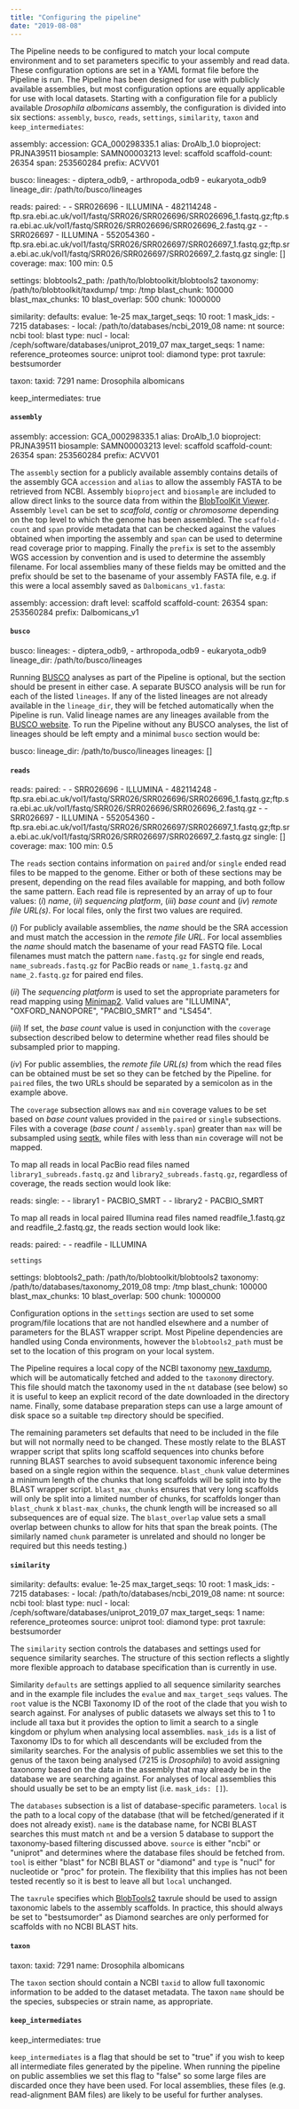 ```yaml
---
title: "Configuring the pipeline"
date: "2019-08-08"
---
```


The Pipeline needs to be configured to match your local compute environment and to set parameters specific to your assembly and read data. These configuration options are set in a YAML format file before the Pipeline is run. The Pipeline has been designed for use with publicly available assemblies, but most configuration options are equally applicable for use with local datasets. Starting with a configuration file for a publicly available _Drosophila albomicans_ assembly, the configuration is divided into six sections: `assembly`, `busco`, `reads`, `settings`, `similarity`, `taxon` and `keep_intermediates`:

assembly:
  accession: GCA\_000298335.1
  alias: DroAlb\_1.0
  bioproject: PRJNA39511
  biosample: SAMN00003213
  level: scaffold
  scaffold-count: 26354
  span: 253560284
  prefix: ACVV01

busco:
  lineages:
    - diptera\_odb9,
    - arthropoda\_odb9
    - eukaryota\_odb9
  lineage\_dir: /path/to/busco/lineages 

reads:
  paired:
    - 
      - SRR026696
      - ILLUMINA
      - 482114248
      - ftp.sra.ebi.ac.uk/vol1/fastq/SRR026/SRR026696/SRR026696\_1.fastq.gz;ftp.sra.ebi.ac.uk/vol1/fastq/SRR026/SRR026696/SRR026696\_2.fastq.gz
    - 
      - SRR026697
      - ILLUMINA
      - 552054360
      - ftp.sra.ebi.ac.uk/vol1/fastq/SRR026/SRR026697/SRR026697\_1.fastq.gz;ftp.sra.ebi.ac.uk/vol1/fastq/SRR026/SRR026697/SRR026697\_2.fastq.gz
  single: \[\]
  coverage:
    max: 100
    min: 0.5
  
settings:
  blobtools2\_path: /path/to/blobtoolkit/blobtools2
  taxonomy: /path/to/blobtoolkit/taxdump/
  tmp: /tmp
  blast\_chunk: 100000
  blast\_max\_chunks: 10
  blast\_overlap: 500
  chunk: 1000000

similarity:
  defaults:
    evalue: 1e-25
    max\_target\_seqs: 10
    root: 1
    mask\_ids: 
      - 7215
  databases:
    - 
      local: /path/to/databases/ncbi\_2019\_08
      name: nt
      source: ncbi
      tool: blast
      type: nucl
    - 
      local: /ceph/software/databases/uniprot\_2019\_07
      max\_target\_seqs: 1
      name: reference\_proteomes
      source: uniprot
      tool: diamond
      type: prot
  taxrule: bestsumorder

taxon:
  taxid: 7291
  name: Drosophila albomicans

keep\_intermediates: true

#### `assembly`

assembly:
  accession: GCA\_000298335.1
  alias: DroAlb\_1.0
  bioproject: PRJNA39511
  biosample: SAMN00003213
  level: scaffold
  scaffold-count: 26354
  span: 253560284
  prefix: ACVV01

The `assembly` section for a publicly available assembly contains details of the assembly GCA `accession` and `alias` to allow the assembly FASTA to be retrieved from NCBI. Assembly `bioproject` and `biosample` are included to allow direct links to the source data from within the [BlobToolKit Viewer](https://blobtoolkit.genomehubs.org/btk-viewer/). Assembly `level` can be set to _scaffold_, _contig_ or _chromosome_ depending on the top level to which the genome has been assembled. The `scaffold-count` and `span` provide metadata that can be checked against the values obtained when importing the assembly and `span` can be used to determine read coverage prior to mapping. Finally the `prefix` is set to the assembly WGS accession by convention and is used to determine the assembly filename. For local assemblies many of these fields may be omitted and the prefix should be set to the basename of your assembly FASTA file, e.g. if this were a local assembly saved as `Dalbomicans_v1.fasta`:

assembly:
  accession: draft
  level: scaffold
  scaffold-count: 26354
  span: 253560284
  prefix: Dalbomicans\_v1

#### `busco`

busco:
  lineages:
    - diptera\_odb9,
    - arthropoda\_odb9
    - eukaryota\_odb9
  lineage\_dir: /path/to/busco/lineages

Running [BUSCO](https://busco.ezlab.org) analyses as part of the Pipeline is optional, but the section should be present in either case. A separate BUSCO analysis will be run for each of the listed `lineages`. If any of the listed lineages are not already available in the `lineage_dir`, they will be fetched automatically when the Pipeline is run. Valid lineage names are any lineages available from the [BUSCO website](https://busco.ezlab.org). To run the Pipeline without any BUSCO analyses, the list of lineages should be left empty and a minimal `busco` section would be:

busco:
   lineage\_dir: /path/to/busco/lineages
   lineages: \[\]

#### `reads`

reads:
  paired:
    - 
      - SRR026696
      - ILLUMINA
      - 482114248
      - ftp.sra.ebi.ac.uk/vol1/fastq/SRR026/SRR026696/SRR026696\_1.fastq.gz;ftp.sra.ebi.ac.uk/vol1/fastq/SRR026/SRR026696/SRR026696\_2.fastq.gz
    - 
      - SRR026697
      - ILLUMINA
      - 552054360
      - ftp.sra.ebi.ac.uk/vol1/fastq/SRR026/SRR026697/SRR026697\_1.fastq.gz;ftp.sra.ebi.ac.uk/vol1/fastq/SRR026/SRR026697/SRR026697\_2.fastq.gz
  single: \[\]
  coverage:
    max: 100
    min: 0.5

The `reads` section contains information on `paired` and/or `single` ended read files to be mapped to the genome. Either or both of these sections may be present, depending on the read files available for mapping, and both follow the same pattern. Each read file is represented by an array of up to four values: (_i_) _name_, (_ii_) _sequencing platform_, (_iii_) _base count_ and (_iv_) _remote file URL(s)_. For local files, only the first two values are required.

(_i_) For publicly available assemblies, the _name_ should be the SRA accession and must match the accession in the _remote file URL_. For local assemblies the _name_ should match the basename of your read FASTQ file. Local filenames must match the pattern `name.fastq.gz` for single end reads, `name_subreads.fastq.gz` for PacBio reads or `name_1.fastq.gz` and `name_2.fastq.gz` for paired end files.

(_ii_) The _sequencing platform_ is used to set the appropriate parameters for read mapping using [Minimap2](https://github.com/lh3/minimap2). Valid values are "ILLUMINA", "OXFORD\_NANOPORE", "PACBIO\_SMRT" and "LS454".

(_iii_) If set, the _base count_ value is used in conjunction with the `coverage` subsection described below to determine whether read files should be subsampled prior to mapping.

(_iv_) For public assemblies, the _remote file URL(s)_ from which the read files can be obtained must be set so they can be fetched by the Pipeline. for `paired` files, the two URLs should be separated by a semicolon as in the example above.

The `coverage` subsection allows `max` and `min` coverage values to be set based on _base count_ values provided in the `paired` or `single` subsections. Files with a coverage (_base count_ / `assembly.span`) greater than `max` will be subsampled using [seqtk](https://github.com/lh3/seqtk), while files with less than `min` coverage will not be mapped.

To map all reads in local PacBio read files named `library1_subreads.fastq.gz` and `library2_subreads.fastq.gz`, regardless of coverage, the reads section would look like:

reads:
  single:
    - 
      - library1
      - PACBIO\_SMRT
    - 
      - library2
      - PACBIO\_SMRT

To map all reads in local paired Illumina read files named readfile\_1.fastq.gz and readfile\_2.fastq.gz, the reads section would look like:

reads:
  paired:
    - 
      - readfile
      - ILLUMINA

`settings`

settings:
  blobtools2\_path: /path/to/blobtoolkit/blobtools2
  taxonomy: /path/to/databases/taxonomy\_2019\_08
  tmp: /tmp
  blast\_chunk: 100000
  blast\_max\_chunks: 10
  blast\_overlap: 500
  chunk: 1000000

Configuration options in the `settings` section are used to set some program/file locations that are not handled elsewhere and a number of parameters for the BLAST wrapper script. Most Pipeline dependencies are handled using Conda environments, however the `blobtools2_path` must be set to the location of this program on your local system.

The Pipeline requires a local copy of the NCBI taxonomy [new\_taxdump](https://ncbiinsights.ncbi.nlm.nih.gov/2018/02/22/new-taxonomy-files-available-with-lineage-type-and-host-information/), which will be automatically fetched and added to the `taxonomy` directory. This file should match the taxonomy used in the `nt` database (see below) so it is useful to keep an explicit record of the date downloaded in the directory name. Finally, some database preparation steps can use a large amount of disk space so a suitable `tmp` directory should be specified.

The remaining parameters set defaults that need to be included in the file but will not normally need to be changed. These mostly relate to the BLAST wrapper script that splits long scaffold sequences into chunks before running BLAST searches to avoid subsequent taxonomic inference being based on a single region within the sequence. `blast_chunk` value determines a minimum length of the chunks that long scaffolds will be split into by the BLAST wrapper script. `blast_max_chunks` ensures that very long scaffolds will only be split into a limited number of chunks, for scaffolds longer than `blast_chunk` x `blast-max_chunks`, the chunk length will be increased so all subsequences are of equal size. The `blast_overlap` value sets a small overlap between chunks to allow for hits that span the break points. (The similarly named `chunk` parameter is unrelated and should no longer be required but this needs testing.)

#### `similarity`

similarity:
  defaults:
    evalue: 1e-25
    max\_target\_seqs: 10
    root: 1
    mask\_ids: 
      - 7215
  databases:
    - 
      local: /path/to/databases/ncbi\_2019\_08
      name: nt
      source: ncbi
      tool: blast
      type: nucl
    - 
      local: /ceph/software/databases/uniprot\_2019\_07
      max\_target\_seqs: 1
      name: reference\_proteomes
      source: uniprot
      tool: diamond
      type: prot
  taxrule: bestsumorder

The `similarity` section controls the databases and settings used for sequence similarity searches. The structure of this section reflects a slightly more flexible approach to database specification than is currently in use.

Similarity `defaults` are settings applied to all sequence similarity searches and in the example file includes the `evalue` and `max_target_seqs` values. The `root` value is the NCBI Taxonomy ID of the root of the clade that you wish to search against. For analyses of public datasets we always set this to 1 to include all taxa but it provides the option to limit a search to a single kingdom or phylum when analysing local assemblies. `mask_ids` is a list of Taxonomy IDs to for which all descendants will be excluded from the similarity searches. For the analysis of public assemblies we set this to the genus of the taxon being analysed (7215 is _Drosophila_) to avoid assigning taxonomy based on the data in the assembly that may already be in the database we are searching against. For analyses of local assemblies this should usually be set to be an empty list (i.e. `mask_ids: []`).

The `databases` subsection is a list of database-specific parameters. `local` is the path to a local copy of the database (that will be fetched/generated if it does not already exist). `name` is the database name, for NCBI BLAST searches this must match `nt` and be a version 5 database to support the taxonomy-based filtering discussed above. `source` is either "ncbi" or "uniprot" and determines where the database files should be fetched from. `tool` is either "blast" for NCBI BLAST or "diamond" and `type` is "nucl" for nucleotide or "proc" for protein. The flexibility that this implies has not been tested recently so it is best to leave all but `local` unchanged.

The `taxrule` specifies which [BlobTools2](https://blobtoolkit.genomehubs.org/blobtools2/) taxrule should be used to assign taxonomic labels to the assembly scaffolds. In practice, this should always be set to "bestsumorder" as Diamond searches are only performed for scaffolds with no NCBI BLAST hits.

#### `taxon`

taxon:
  taxid: 7291
  name: Drosophila albomicans

The `taxon` section should contain a NCBI `taxid` to allow full taxonomic information to be added to the dataset metadata. The taxon `name` should be the species, subspecies or strain name, as appropriate.

#### `keep_intermediates`

keep\_intermediates: true

`keep_intermediates` is a flag that should be set to "true" if you wish to keep all intermediate files generated by the pipeline. When running the pipeline on public assemblies we set this flag to "false" so some large files are discarded once they have been used. For local assemblies, these files (e.g. read-alignment BAM files) are likely to be useful for further analyses.
